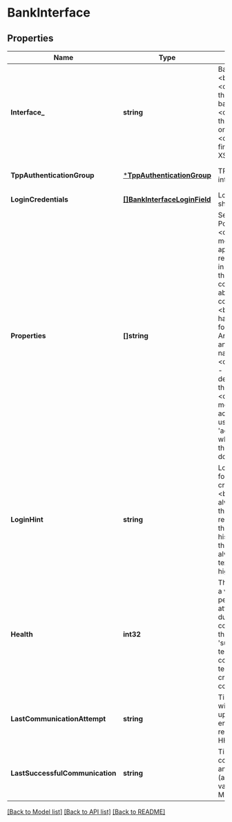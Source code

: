 # BankInterface

## Properties
Name | Type | Description | Notes
------------ | ------------- | ------------- | -------------
**Interface_** | **string** | Bank interface. Possible values:&lt;br&gt;&lt;br&gt;&amp;bull; &lt;code&gt;FINTS_SERVER&lt;/code&gt; - means that finAPI will download data via the bank&#39;s FinTS server.&lt;br&gt;&amp;bull; &lt;code&gt;WEB_SCRAPER&lt;/code&gt; - means that finAPI will parse data from the bank&#39;s online banking website.&lt;br&gt;&amp;bull; &lt;code&gt;XS2A&lt;/code&gt; - means that finAPI will download data via the bank&#39;s XS2A interface.&lt;br&gt; | [default to null]
**TppAuthenticationGroup** | [***TppAuthenticationGroup**](TppAuthenticationGroup.md) | TPP Authentication Group which the bank interface is connected to | [optional] [default to null]
**LoginCredentials** | [**[]BankInterfaceLoginField**](BankInterfaceLoginField.md) | Login credentials fields which should be shown to the user. | [default to null]
**Properties** | **[]string** | Set of interface properties/specifics. Possible values:&lt;br&gt;&lt;br&gt;&amp;bull; &lt;code&gt;REDIRECT_APPROACH&lt;/code&gt; - means that the interface uses a redirect approach when authorizing the user. It requires you to pass the &#39;redirectUrl&#39; field in all services which define the field. If the user already has imported a bank connection of the same bank that he is about to import, we recommend to confront the user with the question: &lt;blockquote&gt;For the selected bank you have already imported successfully the following accounts: &amp;lt;account list&amp;gt;. Are you sure that you want to import another bank connection from &amp;lt;bank name&amp;gt;? &lt;/blockquote&gt;&amp;bull; &lt;code&gt;DECOUPLED_APPROACH&lt;/code&gt; - means that the interface uses a decoupled approach when authorizing the user.&lt;br/&gt;&lt;br/&gt;&amp;bull; &lt;code&gt;DETAILED_CONSENT&lt;/code&gt; - means that the interface requires a list of account references when authorizing the user. It requires you to pass the &#39;accountReferences&#39; field in all services which define the field.&lt;br/&gt;&lt;br/&gt;Note that this set can be empty, if the interface does not have any specific properties. | [optional] [default to null]
**LoginHint** | **string** | Login hint. Contains a German message for the user that explains what kind of credentials are expected.&lt;br/&gt;&lt;br/&gt;Please note that it is essential to always show the login hint to the user if there is one, as the credentials that finAPI requires for the bank might be different to the credentials that the user knows from his online banking.&lt;br/&gt;&lt;br/&gt;Also note that the contents of this field should always be interpreted as HTML, as the text might contain HTML tags for highlighted words, paragraphs, etc. | [optional] [default to null]
**Health** | **int32** | The health status of this interface. This is a value between 0 and 100, depicting the percentage of successful communication attempts with the bank via this interface during the latest couple of bank connection imports or updates (across the entire finAPI system). Note that &#39;successful&#39; means that there was no technical error trying to establish a communication with the bank. Non-technical errors (like incorrect credentials) are regarded successful communication attempts. | [default to null]
**LastCommunicationAttempt** | **string** | Time of the last communication attempt with this interface during an import, update or connect interface (across the entire finAPI system). The value is returned in the format &#39;YYYY-MM-DD HH:MM:SS.SSS&#39; (german time). | [optional] [default to null]
**LastSuccessfulCommunication** | **string** | Time of the last successful communication with this interface during an import, update or connect interface (across the entire finAPI system). The value is returned in the format &#39;YYYY-MM-DD HH:MM:SS.SSS&#39; (german time). | [optional] [default to null]

[[Back to Model list]](../README.md#documentation-for-models) [[Back to API list]](../README.md#documentation-for-api-endpoints) [[Back to README]](../README.md)


